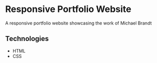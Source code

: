 # Responsive Portfolio Website

A responsive portfolio website showcasing the work of Michael Brandt

## Technologies
- HTML
- CSS
